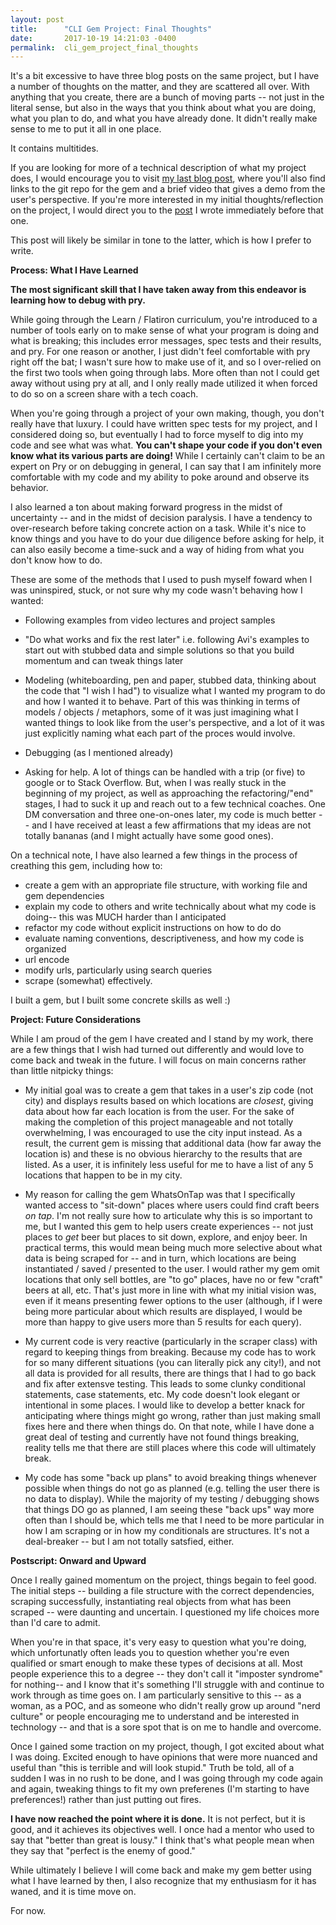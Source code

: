 ```yaml
---
layout: post
title:      "CLI Gem Project: Final Thoughts"
date:       2017-10-19 14:21:03 -0400
permalink:  cli_gem_project_final_thoughts
---
```



It's a bit excessive to have three blog posts on the same project, but I have a number of thoughts on the matter, and they are scattered all over. With anything that you create, there are a bunch of moving parts -- not just in the literal sense, but also in the ways that you think about what you are doing, what you plan to do, and what you have already done. It didn't really make sense to me to put it all in one place.

It contains multitides.

If you are looking for more of a technical description of what my project does, I would encourage you to visit [my last blog post](http://ddeleon.com/cli_gem_project_whats_on_tap), where you'll also find links to the git repo for the gem and a brief video that gives a demo from the user's perspective. If you're more interested in my initial thoughts/reflection on the project, I would direct you to the [post](http://ddeleon.com/cli_gem_project_initial_thoughts) I wrote immediately before that one. 

This post will likely be similar in tone to the latter, which is how I prefer to write. 

 **Process: What I Have Learned**

**The most significant skill that I have taken away from this endeavor is learning how to debug with pry.** 

While going through the Learn / Flatiron curriculum, you're introduced to a number of tools early on to make sense of what your program is doing and what is breaking; this includes error messages, spec tests and their results, and pry. For one reason or another, I just didn't feel comfortable with pry right off the bat; I wasn't sure how to make use of it, and so I over-relied on the first two tools when going through labs. More often than not I could get away without using pry at all, and I only really made utilized it when forced to do so on a screen share with a tech coach. 

When you're going through a project of your own making, though, you don't really have that luxury. I could have written spec tests for my project, and I considered doing so, but eventually I had to force myself to dig into my code and see what was what. **You can't shape your code if you don't even know what its various parts are doing!** While I certainly can't claim to be an expert on Pry or on debugging in general, I can say that I am infinitely more comfortable with my code and my ability to poke around and observe its behavior.

I also learned a ton about making forward progress in the midst of uncertainty -- and in the midst of decision paralysis. I have a tendency to over-research before taking concrete action on a task. While it's nice to know things and you have to do your due diligence before asking for help, it can also easily become a time-suck and a way of hiding from what you don't know how to do. 

These are some of the methods that I used to push myself foward when I was uninspired, stuck, or not sure why my code wasn't behaving how I wanted:

* Following examples from video lectures and project samples

* "Do what works and fix the rest later" i.e. following Avi's examples to start out with stubbed data and simple solutions so that you build momentum and can tweak things later

* Modeling (whiteboarding, pen and paper, stubbed data, thinking about the code that "I wish I had") to visualize what I wanted my program to do and how I wanted it to behave. Part of this was thinking in terms of models / objects / metaphors, some of it was just imagining what I wanted things to look like from the user's perspective, and a lot of it was just explicitly naming what each part of the proces would involve. 

* Debugging (as I mentioned already) 

* Asking for help. A lot of things can be handled with a trip (or five) to google or to Stack Overflow. But, when I was really stuck in the beginning of my project, as well as approaching the refactoring/"end" stages, I had to suck it up and reach out to a few technical coaches. One DM conversation and three one-on-ones later, my code is much better -- and I have received at least a few affirmations that my ideas are not totally bananas (and I might actually have some good ones). 


On a technical note, I have also learned a few things in the process of creathing this gem, including how to:

* create a gem with an appropriate file structure, with working file and gem dependencies
* explain my code to others and write technically about what my code is doing-- this was MUCH harder than I anticipated
* refactor my code without explicit instructions on how to do do
* evaluate naming conventions, descriptiveness, and how my code is organized
* url encode
* modify urls, particularly using search queries
* scrape (somewhat) effectively.

I built a gem, but I built some concrete skills as well :)

**Project: Future Considerations**

While I am proud of the gem I have created and I stand by my work, there are a few things that I wish had turned out differently and would love to come back and tweak in the future. I will focus on main concerns rather than little nitpicky things:

* My initial goal was to create a gem that takes in a user's zip code (not city) and displays results based on which locations are *closest*, giving data about how far each location is from the user. For the sake of making the completion of this project manageable and not totally overwhelming, I was encouraged to use the city input instead. As a result, the current gem is missing that additional data (how far away the location is) and these is no obvious hierarchy to the results that are listed. As a user, it is infinitely less useful for me to have a list of any 5 locations that happen to be in my city.

* My reason for calling the gem WhatsOnTap was that I specifically wanted access to "sit-down" places where users could find craft beers *on tap*. I'm not really sure how to articulate why this is so important to me, but I wanted this gem to help users create experiences -- not just places to *get* beer but places to sit down, explore, and enjoy beer. In practical terms, this would mean being much more selective about what data is being scraped for -- and in turn, which locations are being instantiated / saved / presented to the user. I would rather my gem omit locations that only sell bottles, are "to go" places, have no or few "craft" beers at all, etc. That's just more in line with what my initial vision was, even if it means presenting fewer options to the user (although, if I were being more particular about which results are displayed, I would be more than happy to give users more than 5 results for each query).

* My current code is very reactive (particularly in the scraper class) with regard to keeping things from breaking. Because my code has to work for so many different situations (you can literally pick any city!), and not all data is provided for all results, there are things that I had to go back and fix after extensve testing. This leads to some clunky conditional statements, case statements, etc. My code doesn't look elegant or intentional in some places. I would like to develop a better knack for anticipating where things might go wrong, rather than just making small fixes here and there when things do. On that note, while I have done a great deal of testing and currently have not found things breaking, reality tells me that there are still places where this code will ultimately break.

* My code has some "back up plans" to avoid breaking things whenever possible when things do not go as planned (e.g. telling the user there is no data to display). While the majority of my testing / debugging shows that things DO go as planned, I am seeing these "back ups" way more often than I should be, which tells me that I need to be more particular in how I am scraping or in how my conditionals are structures. It's not a deal-breaker -- but I am not totally satsfied, either. 

**Postscript: Onward and Upward**


Once I really gained momentum on the project, things begain to feel good.  The initial steps -- building a file structure with the correct dependencies, scraping successfully, instantiating real objects from what has been scraped -- were daunting and uncertain. I questioned my life choices more than I'd care to admit. 

When you're in that space, it's very easy to question what you're doing, which unfortunatly often leads you to question whether you're even qualified or smart enough to make these types of decisions at all. Most people experience this to a degree -- they don't call it "imposter syndrome" for nothing-- and I know that it's something I'll struggle with and continue to work through as time goes on. I am particularly sensitive to this -- as a woman, as a POC, and as someone who didn't really grow up around "nerd culture" or people encouraging me to understand and be interested in technology -- and that is a sore spot that is on me to handle and overcome. 

Once I gained some traction on my project, though, I got excited about what I was doing. Excited enough to have opinions that were more nuanced and useful than "this is terrible and will look stupid." Truth be told, all of a sudden I was in no rush to be done, and I was going through my code again and again, tweaking things  to fit my own preferenes (I'm starting to have preferences!) rather than just putting out fires. 

**I have now reached the point where it is done.** It is not perfect, but it is good, and it achieves its objectives well. I once had a mentor who used to say that "better than great is lousy." I think that's what people mean when they say that 
"perfect is the enemy of good."

While ultimately I believe I will come back and make my gem better using what I have learned by then, I also recognize that my enthusiasm for it has waned, and it is time move on.

For now.




